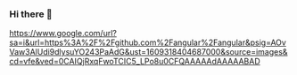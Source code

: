 ### Hi there 👋

<!--
**bechor25/bechor25** is a ✨ _special_ ✨ repository because its `README.md` (this file) appears on your GitHub profile.

Here are some ideas to get you started:

- 🔭 I’m currently working on ...
- 🌱 I’m currently learning ...
- 👯 I’m looking to collaborate on ...
- 🤔 I’m looking for help with ...
- 💬 Ask me about ...
- 📫 How to reach me: ...
- 😄 Pronouns: ...
- ⚡ Fun fact: ...
-->


https://www.google.com/url?sa=i&url=https%3A%2F%2Fgithub.com%2Fangular%2Fangular&psig=AOvVaw3AlUdi9dlysuYO243PaAdG&ust=1609318404687000&source=images&cd=vfe&ved=0CAIQjRxqFwoTCIC5_LPo8u0CFQAAAAAdAAAAABAD
